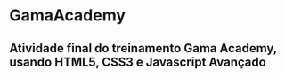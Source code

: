 # GamaAcademy

## Atividade final do treinamento Gama Academy, usando HTML5, CSS3 e Javascript Avançado
